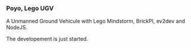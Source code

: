 ### Poyo, Lego UGV

A Unmanned Ground Vehicule with Lego Mindstorm, BrickPI, ev2dev and NodeJS.

The developement is just started.
